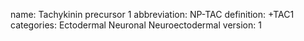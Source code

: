name: Tachykinin precursor 1
abbreviation: NP-TAC
definition: +TAC1
categories: Ectodermal Neuronal Neuroectodermal
version: 1
